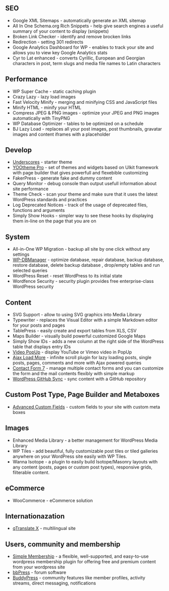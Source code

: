 ## SEO

* Google XML Sitemaps - automatically generate an XML sitemap
* All In One Schema.org Rich Snippets - help give search engines a useful summary of your content to display (snippets)
* Broken Link Checker - identify and remove brocken links
* Redirection - setting 301 redirects
* Google Analytics Dashboard for WP - enables to track your site and allows you to view key Google Analytics stats
* Cyr to Lat enhanced - converts Cyrillic, European and Georgian characters in post, term slugs and media file names to Latin characters

## Performance

* WP Super Cache - static caching plugin
* Crazy Lazy - lazy load images
* Fast Velocity Minify - merging and minifying CSS and JavaScript files
* Minify HTML - minify your HTML
* Compress JPEG & PNG images -  optimize your JPEG and PNG images automatically with TinyPNG
* WP Database Optimizer - tables to be optimized on a schedule
* BJ Lazy Load - replaces all your post images, post thumbnails, gravatar images and content iframes with a placeholder

## Develop

* [Underscores](https://underscores.me/) - starter theme
* [YOOtheme Pro]() - set of themes and widgets based on UIkit framework with page builder that gives powerfull and flexebible customizing
* FakerPress - generate fake and dummy content
* Query Monitor - debug console than output usefull information about site performance
* Theme Check - scan your theme and make sure that it uses the latest WordPress standards and practices
* Log Deprecated Notices - track of the usage of deprecated files, functions and arguments
* Simply Show Hooks - simpler way to see these hooks by displaying them in-line on the page that you are on

## System

* All-in-One WP Migration - backup all site by one click without any settings
* [WP-DBManager](https://wordpress.org/plugins/wp-dbmanager/) - optimize database, repair database, backup database, restore database, delete backup database , drop/empty tables and run selected queries
* WordPress Reset - reset WordPress to its initial state
* Wordfence Security - security plugin provides free enterprise-class WordPress security

## Content

* SVG Support - allow to using SVG graphics into Media Library
* Typewriter - replaces the Visual Editor with a simple Markdown editor for your posts and pages
* TablePress - easily create and export tables from XLS, CSV
* Maps Builder - visually build powerful customized Google Maps 
* Simply Show IDs - adds a new column at the right side of the WordPress table that displays entry IDs
* [Video PopUp](https://wordpress.org/plugins/video-popup/) - display YouTube or Vimeo video in PopUp
* [Ajax Load More](https://wordpress.org/plugins/ajax-load-more/) - infinite scroll plugin for lazy loading posts, single posts, pages, comments and more with Ajax powered queries
* [Contact Form 7](https://wordpress.org/plugins/contact-form-7/) - manage multiple contact forms and you can customize the form and the mail contents flexibly with simple markup
* [WordPress GitHub Sync](https://wordpress.org/plugins/wp-github-sync/) - sync content with a GitHub repository

## Custom Post Type, Page Builder and Metaboxes

* [Advanced Custom Fields](https://wordpress.org/plugins/advanced-custom-fields/) - custom fields to your site with custom meta boxes

## Images

* Enhanced Media Library - a better management for WordPress Media Library
* WP Tiles - add beautiful, fully customizable post tiles or tiled galleries anywhere on your WordPress site easily with WP Tiles.
* Wanna Isotope - a plugin to easily build Isotope/Masonry layouts with any content (posts, pages or custom post types), responsive grids, filterable content.

## eCommerce

* WooCommerce - eCommerce solution

## Internationazation

* [qTranslate X](https://uk.wordpress.org/plugins/qtranslate-x/) - multilingual  site

## Users, community and membership

* [Simple Membership](https://wordpress.org/plugins/simple-membership/) - a flexible, well-supported, and easy-to-use wordpress membership plugin for offering free and premium content from your wordpress site
* [bbPress](https://wordpress.org/plugins/bbpress/) - forum software
* [BuddyPress](https://wordpress.org/plugins/buddypress/) - community features like member profiles, activity streams, direct messaging, notifications
